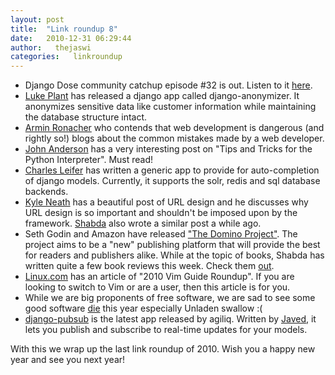 ```yaml
---
layout: post
title:  "Link roundup 8"
date:   2010-12-31 06:29:44
author:   thejaswi
categories:   linkroundup
---
```


-   Django Dose community catchup episode \#32 is out. Listen to it
    [here](http://djangodose.com/podcasts/community-catchup/episode/32/).
-   [Luke
    Plant](http://lukeplant.me.uk/blog/posts/django-anonymizer-released/)
    has released a django app called django-anonymizer. It anonymizes
    sensitive data like customer information while maintaining the
    database structure intact.
-   [Armin
    Ronacher](http://lucumr.pocoo.org/2010/12/24/common-mistakes-as-web-developer/)
    who contends that web development is dangerous (and rightly so!)
    blogs about the common mistakes made by a web developer.
-   [John
    Anderson](http://sontek.net/tips-and-tricks-for-the-python-interpreter')
    has a very interesting post on \"Tips and Tricks for the Python
    Interpreter\". Must read!
-   [Charles
    Leifer](http://charlesleifer.com/blog/autocompletion-for-django-models-using-solr-redis-or-sql/)
    has written a generic app to provide for auto-completion of django
    models. Currently, it supports the solr, redis and sql database
    backends.
-   [Kyle Neath](http://warpspire.com/posts/url-design/) has a beautiful
    post of URL design and he discusses why URL design is so important
    and shouldn\'t be imposed upon by the framework.
    [Shabda](http://agiliq.com/blog/2010/12/experiments-in-url-design/)
    also wrote a similar post a while ago.
-   Seth Godin and Amazon have released [\"The Domino
    Project\"](http://www.thedominoproject.com/). The project aims to be
    a \"new\" publishing platform that will provide the best for readers
    and publishers alike. While at the topic of books, Shabda has
    written quite a few book reviews this week. Check them
    [out](http://agiliq.com/blog/tag/reviews/).
-   [Linux.com](http://www.linux.com/learn/tutorials/393476:2010-vim-guide-roundup)
    has an article of \"2010 Vim Guide Roundup\". If you are looking to
    switch to Vim or are a user, then this article is for you.
-   While we are big proponents of free software, we are sad to see some
    good software [die](http://lwn.net/Articles/420774/) this year
    especially Unladen swallow :(
-   [django-pubsub](https://github.com/agiliq/django-pubsub) is the
    latest app released by agiliq. Written by
    [Javed](http://agiliq.com/blog/2010/12/real-time-applications-with-django-xmpp-and-stroph/),
    it lets you publish and subscribe to real-time updates for your
    models.

With this we wrap up the last link roundup of 2010. Wish you a happy new
year and see you next year!
